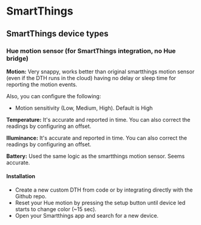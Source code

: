 # SmartThings

## SmartThings device types

### Hue motion sensor (for SmartThings integration, no Hue bridge)

**Motion:**
Very snappy, works better than original smartthings motion sensor (even if the DTH runs in the cloud) having no delay or sleep time for reporting the motion events.

Also, you can configure the following:
* Motion sensitivity (Low, Medium, High). Default is High

**Temperature:**
It's accurate and reported in time. You can also correct the readings by configuring an offset.

**Illuminance:**
It's accurate and reported in time. You can also correct the readings by configuring an offset.

**Battery:**
Used the same logic as the smartthings motion sensor. Seems accurate.

#### Installation
* Create a new custom DTH from code or by integrating directly with the Github repo.
* Reset your Hue motion by pressing the setup button until device led starts to change color (~15 sec).
* Open your Smartthings app and search for a new device.
